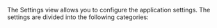 The Settings view allows you to configure the application settings. The settings are divided into the following categories:
